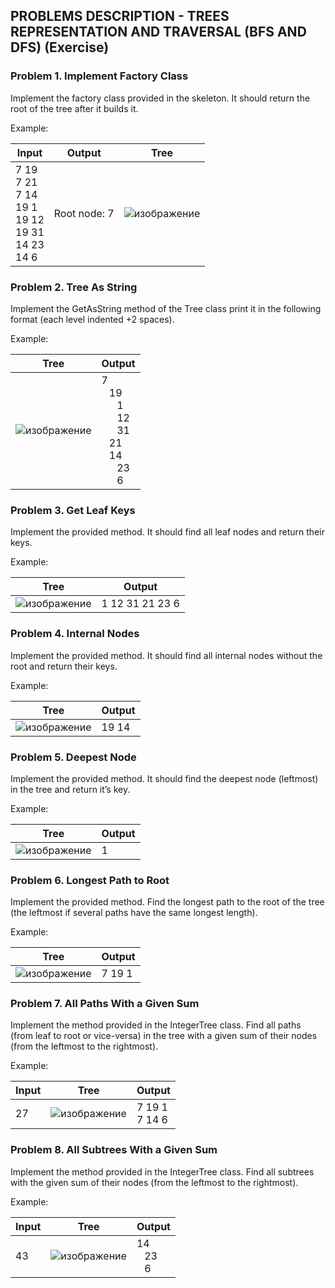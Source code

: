 ## PROBLEMS DESCRIPTION - TREES REPRESENTATION AND TRAVERSAL (BFS AND DFS) (Exercise)


### Problem 1.	Implement Factory Class

Implement the factory class provided in the skeleton. It should return the root of the tree after it builds it.

Example: 

| Input | Output | Tree |
| --- | --- | --- |
| 7 19 <br> 7 21 <br> 7 14 <br> 19 1 <br> 19 12 <br> 19 31 <br> 14 23 <br> 14 6 | Root node: 7 | ![изображение](https://user-images.githubusercontent.com/82647282/235966612-ed81e8d6-61d9-4cea-8b21-4e8a100d4731.png) |

### Problem 2.	Tree As String

Implement the GetAsString method of the Tree class print it in the following format (each level indented +2 spaces).

Example:

| Tree | Output |
| --- | --- |
| ![изображение](https://user-images.githubusercontent.com/82647282/235967030-f6fa0004-3721-4f02-9b64-b821c1b24a17.png) | 7 <br> &ensp; 19 <br> &ensp; &ensp; 1 <br> &ensp; &ensp; 12 <br> &ensp; &ensp; 31 <br> &ensp; 21 <br> &ensp; 14 <br> &ensp; &ensp; 23 <br> &ensp; &ensp; 6 |

### Problem 3.	Get Leaf Keys

Implement the provided method. It should find all leaf nodes and return their keys.

Example:

| Tree | Output |
| --- | --- |
| ![изображение](https://user-images.githubusercontent.com/82647282/235967030-f6fa0004-3721-4f02-9b64-b821c1b24a17.png) | 1 12 31 21 23 6 |

### Problem 4.	Internal Nodes

Implement the provided method. It should find all internal nodes without the root and return their keys.

Example:

| Tree | Output |
| --- | --- |
| ![изображение](https://user-images.githubusercontent.com/82647282/235967030-f6fa0004-3721-4f02-9b64-b821c1b24a17.png) | 19 14 |

### Problem 5.	Deepest Node

Implement the provided method. It should find the deepest node (leftmost) in the tree and return it’s key.

Example:

| Tree | Output |
| --- | --- |
| ![изображение](https://user-images.githubusercontent.com/82647282/235967030-f6fa0004-3721-4f02-9b64-b821c1b24a17.png) | 1 |

### Problem 6.	Longest Path to Root

Implement the provided method. Find the longest path to the root of the tree (the leftmost if several paths have the same longest length).

Example:

| Tree | Output |
| --- | --- |
| ![изображение](https://user-images.githubusercontent.com/82647282/235967030-f6fa0004-3721-4f02-9b64-b821c1b24a17.png) | 7 19 1 |

### Problem 7.	All Paths With a Given Sum

Implement the method provided in the IntegerTree class. Find all paths (from leaf to root or vice-versa) in the tree with a given sum of their nodes (from the leftmost to the rightmost).

Example:

| Input | Tree | Output |
| --- | --- | --- |
| 27 | ![изображение](https://user-images.githubusercontent.com/82647282/235967030-f6fa0004-3721-4f02-9b64-b821c1b24a17.png) | 7 19 1 <br> 7 14 6 |

### Problem 8.	All Subtrees With a Given Sum

Implement the method provided in the IntegerTree class. Find all subtrees with the given sum of their nodes (from the leftmost to the rightmost).

Example:

| Input | Tree | Output |
| --- | --- | --- |
| 43 | ![изображение](https://user-images.githubusercontent.com/82647282/235967030-f6fa0004-3721-4f02-9b64-b821c1b24a17.png) | 14 <br> &ensp; 23 <br> &ensp; 6 |